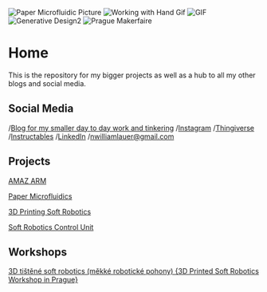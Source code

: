 
![Paper Microfluidic Picture](https://i.imgur.com/aXYnpVFs.jpg)
![Working with Hand Gif](http://i.imgur.com/esLJN8ms.gif)
![GIF](https://i.imgur.com/icnJ1S1s.gif)
![Generative Design2](http://i.imgur.com/mAoOE3js.jpg)
![Prague Makerfaire](http://i.imgur.com/a8jfCj6s.jpg)

# Home
This is the repository for my bigger projects as well as a hub to all my other blogs and social media. 
## Social Media
/[Blog for my smaller day to day work and tinkering](http://nwlauer.tumblr.com/)
/[Instagram](http://www.instagram.com/nwlauer/)
/[Thingiverse](http://www.thingiverse.com/nwlauer/designs)
/[Instructables](http://www.instructables.com/member/nwlauer/)
/[LinkedIn](http://www.linkedin.com/in/nwilliamlauer/)
/nwilliamlauer@gmail.com
## Projects
[AMAZ ARM](AMAZArm.md)

[Paper Microfluidics](PaperMicrofluidics.md)

[3D Printing Soft Robotics](3DPrintedSoftRobots.md)

[Soft Robotics Control Unit](SRCU.md)

## Workshops

[3D tištěné soft robotics (měkké robotické pohony) {3D Printed Soft Robotics Workshop in Prague}](PragueWorkshop.md)

